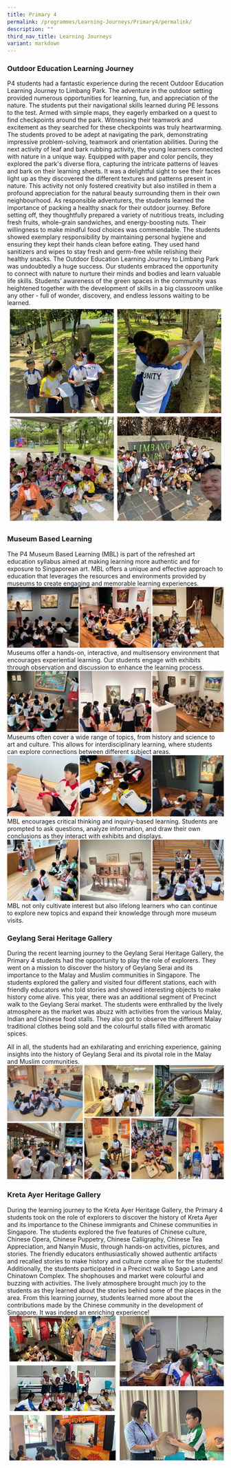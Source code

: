 ```yaml
---
title: Primary 4
permalink: /programmes/Learning-Journeys/Primary4/permalink/
description: ""
third_nav_title: Learning Journeys
variant: markdown
---
```

### **Outdoor Education Learning Journey**
P4 students had a fantastic experience during the recent Outdoor Education Learning Journey to Limbang Park. The adventure in the outdoor setting provided numerous opportunities for learning, fun, and appreciation of the nature.
The students put their navigational skills learned during PE lessons to the test. Armed with simple maps, they eagerly embarked on a quest to find checkpoints around the park. Witnessing their teamwork and excitement as they searched for these checkpoints was truly heartwarming. The students proved to be adept at navigating the park, demonstrating impressive problem-solving, teamwork and orientation abilities. During the next activity of leaf and bark rubbing activity, the young learners connected with nature in a unique way. Equipped with paper and color pencils, they explored the park's diverse flora, capturing the intricate patterns of leaves and bark on their learning sheets. It was a delightful sight to see their faces light up as they discovered the different textures and patterns present in nature. 
This activity not only fostered creativity but also instilled in them a profound appreciation for the natural beauty surrounding them in their own neighbourhood. As responsible adventurers, the students learned the importance of packing a healthy snack for their outdoor journey. Before setting off, they thoughtfully prepared a variety of nutritious treats, including fresh fruits, whole-grain sandwiches, and energy-boosting nuts. Their willingness to make mindful food choices was commendable. The students showed exemplary responsibility by maintaining personal hygiene and ensuring they kept their hands clean before eating. They used hand sanitizers and wipes to stay fresh and germ-free while relishing their healthy snacks. 
The Outdoor Education Learning Journey to Limbang Park was undoubtedly a huge success. Our students embraced the opportunity to connect with nature to nurture their minds and bodies and learn valuable life skills.  Students’ awareness of the green spaces in the community was heightened together with the development of skills in a big classroom unlike any other - full of wonder, discovery, and endless lessons waiting to be learned.
![](/images/Learning%20Journeys/2023/Primary%204/p4%20oe%201.png)
### **Museum Based Learning**
The P4 Museum Based Learning (MBL) is part of the refreshed art education syllabus aimed at making learning more authentic and for exposure to Singaporean art. MBL offers a unique and effective approach to education that leverages the resources and environments provided by museums to create engaging and memorable learning experiences. 
![](/images/Learning%20Journeys/2024/P4_MBL_1.png)
Museums offer a hands-on, interactive, and multisensory environment that encourages experiential learning. Our students engage with exhibits through observation and discussion to enhance the learning process.
![](/images/Learning%20Journeys/2024/P4_MBL_2.png)
Museums often cover a wide range of topics, from history and science to art and culture. This allows for interdisciplinary learning, where students can explore connections between different subject areas.
![](/images/Learning%20Journeys/2024/P4_MBL_3.png)
MBL encourages critical thinking and inquiry-based learning. Students are prompted to ask questions, analyze information, and draw their own conclusions as they interact with exhibits and displays.
![](/images/Learning%20Journeys/2024/P4_MBL_4.png)
MBL not only cultivate interest but also lifelong learners who can continue to explore new topics and expand their knowledge through more museum visits.
### **Geylang Serai Heritage Gallery**
During the recent learning journey to the Geylang Serai Heritage Gallery, the Primary 4 students had the opportunity to play the role of explorers. They went on a mission to discover the history of Geylang Serai and its importance to the Malay and Muslim communities in Singapore. The students explored the gallery and visited four different stations, each with friendly educators who told stories and showed interesting objects to make history come alive.
This year, there was an additional segment of Precinct walk to the Geylang Serai market. The students were enthralled by the lively atmosphere as the market was abuzz with activities from the various Malay, Indian and Chinese food stalls. They also got to observe the different Malay traditional clothes being sold and the colourful stalls filled with aromatic spices.

All in all, the students had an exhilarating and enriching experience, gaining insights into the history of Geylang Serai and its pivotal role in the Malay and Muslim communities.
![](/images/Learning%20Journeys/2023/Primary%204/collage.jpg)
### **Kreta Ayer Heritage Gallery**
During the learning journey to the Kreta Ayer Heritage Gallery, the Primary 4 students took on the role of explorers to discover the history of Kreta Ayer and its importance to the Chinese immigrants and Chinese communities in Singapore. The students explored the five features of Chinese culture, Chinese Opera, Chinese Puppetry, Chinese Calligraphy, Chinese Tea Appreciation, and Nanyin Music, through hands-on activities, pictures, and stories. The friendly educators enthusiastically showed authentic artifacts and recalled stories to make history and culture come alive for the students!  
Additionally, the students participated in a Precinct walk to Sago Lane and Chinatown Complex. The shophouses and market were colourful and buzzing with activities. The lively atmosphere brought much joy to the students as they learned about the stories behind some of the places in the area.
From this learning journey, students learned more about the contributions made by the Chinese community in the development of Singapore. It was indeed an enriching experience!
![](/images/Learning%20Journeys/2023/Primary%204/p4%20kreta%20ayer.png)